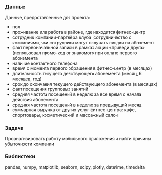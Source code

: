 




### Данные
Данные, предоставленные для проекта:
- пол
- проживание или работа в районе, где находится фитнес-центр
- сотрудник компании-партнёра клуба (сотрудничество с компаниями, чьи сотрудники могут получать скидки на абонемент
- факт первоначальной записи в рамках акции «приведи друга» (использовал промо-код от знакомого при оплате первого абонемента
- наличие контактного телефона
- время с момента первого обращения в фитнес-центр (в месяцах)
- длительность текущего действующего абонемента (месяц, 6 месяцев, год)
- срок до окончания текущего действующего абонемента (в месяцах)
- факт посещения групповых занятий
- средняя частота посещений в неделю за все время с начала действия абонемента
- средняя частота посещений в неделю за предыдущий месяц
- суммарная выручка от других услуг фитнес-центра: кафе, спорттовары, косметический и массажный салон


### Задача
Проанализировать работу мобильного приложения и найти причины убыточности компании

### Библиотеки
pandas, numpy, matplotlib, seaborn, scipy, plotly, datetime, timedelta


